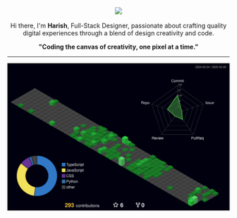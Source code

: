 <div align="center">
  <img src="https://res.cloudinary.com/duovb8lmk/image/upload/v1743089391/ok3cgvt965n31an1aceb.png" style="width:100%; height:auto; max-height:500px;" />
</div>

<p align="center">
  Hi there, I'm <b>Harish</b>, Full-Stack Designer, passionate about crafting quality digital experiences through a blend of design creativity and code.
</p>

<p align="center"><b>"Coding the canvas of creativity, one pixel at a time."</b></p>

---

<p align="center">
  <img src="./profile-3d-contrib/profile-night-green.svg" alt="My GitHub Contributions" />
</p>
